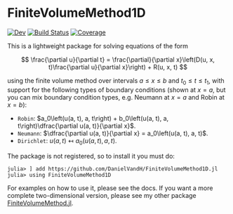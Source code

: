 # FiniteVolumeMethod1D

[![Dev](https://img.shields.io/badge/docs-dev-blue.svg)](https://DanielVandH.github.io/FiniteVolumeMethod1D.jl/dev/)
[![Build Status](https://github.com/DanielVandH/FiniteVolumeMethod1D.jl/actions/workflows/CI.yml/badge.svg?branch=main)](https://github.com/DanielVandH/FiniteVolumeMethod1D.jl/actions/workflows/CI.yml?query=branch%3Amain)
[![Coverage](https://codecov.io/gh/DanielVandH/FiniteVolumeMethod1D.jl/branch/main/graph/badge.svg)](https://codecov.io/gh/DanielVandH/FiniteVolumeMethod1D.jl)

This is a lightweight package for solving equations of the form

$$
\frac{\partial u}{\partial t} = \frac{\partial}{\partial x}\left(D(u, x, t)\frac{\partial u}{\partial x}\right) + R(u, x, t)
$$

using the finite volume method over intervals $a \leq x \leq b$ and $t_0 \leq t \leq t_1$, with support for the following types of boundary conditions (shown at $x = a$, but you can mix boundary condition types, e.g. Neumann at $x=a$ and Robin at $x=b$):

- `Robin`: $a_0\left(u(a, t), a, t\right) + b_0\left(u(a, t), a, t\right)\dfrac{\partial u(a, t)}{\partial x}$.
- `Neumann`: $\dfrac{\partial u(a, t)}{\partial x} = a_0\left(u(a, t), a, t)$.
- `Dirichlet`: $u(a, t)\mapsfrom a_0\left(u(a, t), a, t\right)$.

The package is not registered, so to install it you must do:

```julia-repl
julia> ] add https://github.com/DanielVandH/FiniteVolumeMethod1D.jl
julia> using FiniteVolumeMethod1D
```

For examples on how to use it, please see the docs. If you want a more complete two-dimensional version, please see my other package [FiniteVolumeMethod.jl](https://github.com/DanielVandH/FiniteVolumeMethod.jl).